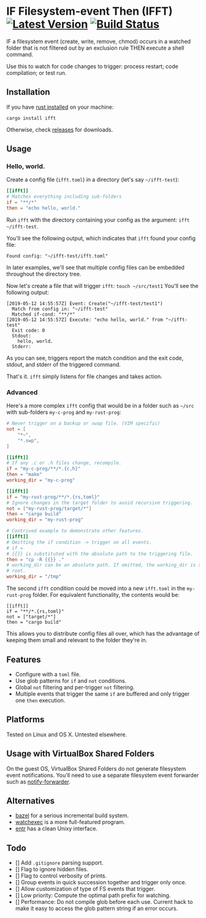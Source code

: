 # IF Filesystem-event Then (IFFT) [![Latest Version]][crates.io] [![Build Status]][travis]

[Build Status]: https://api.travis-ci.com/braincore/ifft.svg?branch=master
[travis]: https://travis-ci.com/braincore/ifft
[Latest Version]: https://img.shields.io/crates/v/ifft.svg
[crates.io]: https://crates.io/crates/ifft

IF a filesystem event (create, write, remove, chmod) occurs in a watched folder
that is not filtered out by an exclusion rule THEN execute a shell command.

Use this to watch for code changes to trigger: process restart; code
compilation; or test run.

## Installation

If you have [rust installed](https://www.rust-lang.org/tools/install) on your
machine:

```
cargo install ifft
```

Otherwise, check [releases](https://github.com/braincore/ifft/releases) for
downloads.

## Usage

### Hello, world.

Create a config file (`ifft.toml`) in a directory (let's say `~/ifft-test`):

```toml
[[ifft]]
# Matches everything including sub-folders
if = "**/*"
then = "echo hello, world."
```

Run `ifft` with the directory containing your config as the argument:
`ifft ~/ifft-test`.

You'll see the following output, which indicates that `ifft` found your config
file:

```
Found config: "~/ifft-test/ifft.toml"
```

In later examples, we'll see that multiple config files can be embedded
throughout the directory tree.

Now let's create a file that will trigger `ifft`: `touch ~/src/test1`
You'll see the following output:

```
[2019-05-12 14:55:57Z] Event: Create("~/ifft-test/test1")
  Match from config in: "~/ifft-test"
  Matched if-cond: "**/*"
[2019-05-12 14:55:57Z] Execute: "echo hello, world." from "~/ifft-test"
  Exit code: 0
  Stdout:
    hello, world.
  Stderr:
```

As you can see, triggers report the match condition and the exit code, stdout,
and stderr of the triggered command.

That's it. `ifft` simply listens for file changes and takes action.

### Advanced

Here's a more complex `ifft` config that would be in a folder such as `~/src`
with sub-folders `my-c-prog` and `my-rust-prog`:

```toml
# Never trigger on a backup or swap file. (VIM specific)
not = [
    "*~",
    "*.swp",
]

[[ifft]]
# If any .c or .h files change, recompile.
if = "my-c-prog/**/*.{c,h}"
then = "make"
working_dir = "my-c-prog"

[[ifft]]
if = "my-rust-prog/**/*.{rs,toml}"
# Ignore changes in the target folder to avoid recursive triggering.
not = ["my-rust-prog/target/*"]
then = "cargo build"
working_dir = "my-rust-prog"

# Contrived example to demonstrate other features.
[[ifft]]
# Omitting the if condition -> trigger on all events.
# if =
# {{}} is substituted with the absolute path to the triggering file.
then = "cp -R {{}} ."
# working_dir can be an absolute path. If omitted, the working_dir is set to
# root.
working_dir = "/tmp"
```

The second `ifft` condition could be moved into a new `ifft.toml` in the
`my-rust-prog` folder. For equivalent functionality, the contents would be:

```
[[ifft]]
if = "**/*.{rs,toml}"
not = ["target/*"]
then = "cargo build"
```

This allows you to distribute config files all over, which has the advantage
of keeping them small and relevant to the folder they're in.

## Features

* Configure with a `toml` file.
* Use glob patterns for `if` and `not` conditions.
* Global `not` filtering and per-trigger `not` filtering.
* Multiple events that trigger the same `if` are buffered and only trigger one
  `then` execution.

## Platforms

Tested on Linux and OS X. Untested elsewhere.

## Usage with VirtualBox Shared Folders

On the guest OS, VirtualBox Shared Folders do not generate filesystem event
notifications. You'll need to use a separate filesystem event forwarder such as
[notify-forwarder](https://github.com/mhallin/notify-forwarder).

## Alternatives

* [bazel](https://bazel.build/) for a serious incremental build system.
* [watchexec](https://github.com/watchexec/watchexec) is a more full-featured
  program.
* [entr](http://eradman.com/entrproject/) has a clean Unixy interface.

## Todo

* [] Add `.gitignore` parsing support.
* [] Flag to ignore hidden files.
* [] Flag to control verbosity of prints.
* [] Group events in quick succession together and trigger only once.
* [] Allow customization of type of FS events that trigger.
* [] Low priority: Compute the optimal path prefix for watching.
* [] Performance: Do not compile glob before each use. Current hack to make it
  easy to access the glob pattern string if an error occurs.
